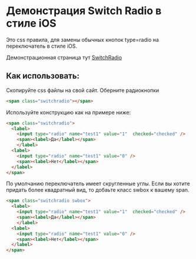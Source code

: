Демонстрация Switch Radio в стиле iOS
=====================================
Это css правила, для замены обычных кнопок type=radio на переключатель в стиле iOS.

Демонстрационная страница тут <a href="http://dr2005alex.github.io/SwitchRadio/">SwitchRadio</a>

Как использовать:
-------
Скопируйте css файлы на свой сайт.
Оберните радиокнопки 
```html
<span class="switchradio"></span>
```
Используйте конструкцию как на примере ниже:
```html
<span class="switchradio">
  <label>
    <input type="radio" name="test1" value="1"  checked="checked" />
    <span><label>Да</label></span>
    </label>
  <label>
    <input type="radio" name="test1" value="0" />
    <span><label>Нет</label></span>
  </label>
</span>
```
По умолчанию переключатель имеет скругленные углы. Если вы хотите придать более квадратный вид, то добаьте класс swbox к вашему span.
```html
<span class="switchradio swbox">
  <label>
    <input type="radio" name="test1" value="1"  checked="checked" />
    <span><label>Да</label></span>
    </label>
  <label>
    <input type="radio" name="test1" value="0" />
    <span><label>Нет</label></span>
  </label>
</span>
```

